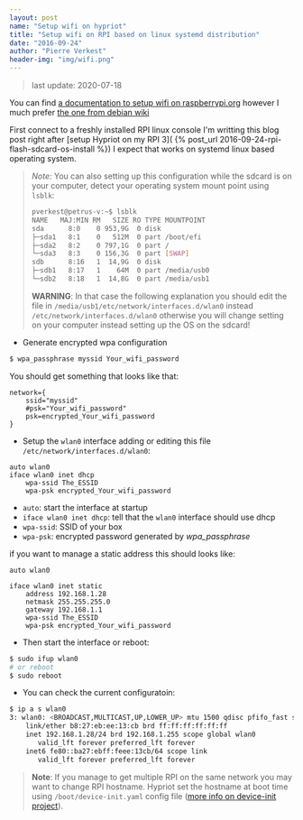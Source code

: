```yaml
---
layout: post
name: "Setup wifi on hypriot"
title: "Setup wifi on RPI based on linux systemd distribution"
date: "2016-09-24"
author: "Pierre Verkest"
header-img: "img/wifi.png"
---
```


> last update: 2020-07-18

You can find [a documentation to setup wifi on raspberrypi.org](https://www.raspberrypi.org/documentation/configuration/wireless/wireless-cli.md)
however I much prefer [the one from debian wiki](https://wiki.debian.org/fr/WiFi/HowToUse#wpa_supplicant)

First connect to a freshly installed RPI linux console
I'm writting this blog post right after [setup Hypriot on my RPI 3](
{% post_url 2016-09-24-rpi-flash-sdcard-os-install %})
I expect that works on systemd linux based operating system.

> _Note:_ You can also setting up this configuration while the sdcard is
> on your computer, detect your operating system mount point using
> `lsblk`:
>
> ```bash
> pverkest@petrus-v:~$ lsblk
> NAME   MAJ:MIN RM   SIZE RO TYPE MOUNTPOINT
> sda      8:0    0 953,9G  0 disk
> ├─sda1   8:1    0   512M  0 part /boot/efi
> ├─sda2   8:2    0 797,1G  0 part /
> └─sda3   8:3    0 156,3G  0 part [SWAP]
> sdb      8:16   1  14,9G  0 disk
> ├─sdb1   8:17   1    64M  0 part /media/usb0
> └─sdb2   8:18   1  14,8G  0 part /media/usb1
> ```
>
> **WARNING**: In that case the following explanation you should edit
> the file in `/media/usb1/etc/network/interfaces.d/wlan0` instead
> `/etc/network/interfaces.d/wlan0` otherwise you will change setting
> on your computer instead setting up the OS on the sdcard!

- Generate encrypted wpa configuration

```bash
$ wpa_passphrase myssid Your_wifi_password
```

You should get something that looks like that:

```
network={
    ssid="myssid"
    #psk="Your_wifi_password"
    psk=encrypted_Your_wifi_password
}
```

- Setup the `wlan0` interface adding or editing this file
  `/etc/network/interfaces.d/wlan0`:

```
auto wlan0
iface wlan0 inet dhcp
    wpa-ssid The_ESSID
    wpa-psk encrypted_Your_wifi_password
```

- `auto`: start the interface at startup
- `iface wlan0 inet dhcp`: tell that the `wlan0` interface should use
  dhcp
- `wpa-ssid`: SSID of your box
- `wpa-psk`: encrypted password generated by _wpa_passphrase_

if you want to manage a static address this should looks like:

```
auto wlan0

iface wlan0 inet static
    address 192.168.1.28
    netmask 255.255.255.0
    gateway 192.168.1.1
    wpa-ssid The_ESSID
    wpa-psk encrypted_Your_wifi_password
```

- Then start the interface or reboot:

```bash
$ sudo ifup wlan0
# or reboot
$ sudo reboot
```

- You can check the current configuratoin:

```bash
$ ip a s wlan0
3: wlan0: <BROADCAST,MULTICAST,UP,LOWER_UP> mtu 1500 qdisc pfifo_fast state UP group default qlen 1000
    link/ether b8:27:eb:ee:13:cb brd ff:ff:ff:ff:ff:ff
    inet 192.168.1.28/24 brd 192.168.1.255 scope global wlan0
       valid_lft forever preferred_lft forever
    inet6 fe80::ba27:ebff:feee:13cb/64 scope link
       valid_lft forever preferred_lft forever

```

> **Note**: If you manage to get multiple RPI on the same network you
> may want to change RPI hostname. Hypriot set the hostname at boot
> time using `/boot/device-init.yaml` config file ([more info on
> device-init project](https://github.com/hypriot/device-init)).
